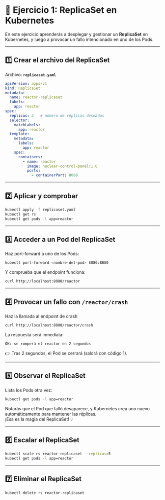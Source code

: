 # 🚀 Ejercicio 1: ReplicaSet en Kubernetes

En este ejercicio aprenderás a desplegar y gestionar un **ReplicaSet** en Kubernetes, y luego a provocar un fallo intencionado en uno de los Pods.

---

## 1️⃣ Crear el archivo del ReplicaSet

Archivo: **`replicaset.yaml`**

```yaml
apiVersion: apps/v1
kind: ReplicaSet
metadata:
  name: reactor-replicaset
  labels:
    app: reactor
spec:
  replicas: 3   # número de réplicas deseadas
  selector:
    matchLabels:
      app: reactor
  template:
    metadata:
      labels:
        app: reactor
    spec:
      containers:
        - name: reactor
          image: nuclear-control-panel:1.0
          ports:
            - containerPort: 8080
```

---

## 2️⃣ Aplicar y comprobar

```bash
kubectl apply -f replicaset.yaml
kubectl get rs
kubectl get pods -l app=reactor
```

---

## 3️⃣ Acceder a un Pod del ReplicaSet

Haz port-forward a uno de los Pods:

```bash
kubectl port-forward <nombre-del-pod> 8080:8080
```

Y comprueba que el endpoint funciona:

```bash
curl http://localhost:8080/reactor
```

---

## 4️⃣ Provocar un fallo con `/reactor/crash`

Haz la llamada al endpoint de crash:

```bash
curl http://localhost:8080/reactor/crash
```

La respuesta será inmediata:

```
OK: se romperá el reactor en 2 segundos
```

👉 Tras 2 segundos, el Pod se cerrará (saldrá con código 1).  

---

## 5️⃣ Observar el ReplicaSet

Lista los Pods otra vez:

```bash
kubectl get pods -l app=reactor
```

Notarás que el Pod que falló desaparece, y Kubernetes crea uno nuevo automáticamente para mantener las réplicas.  
¡Esa es la magia del ReplicaSet! 💡

---

## 6️⃣ Escalar el ReplicaSet

```bash
kubectl scale rs reactor-replicaset --replicas=5
kubectl get pods -l app=reactor
```

---

## 7️⃣ Eliminar el ReplicaSet

```bash
kubectl delete rs reactor-replicaset
```
